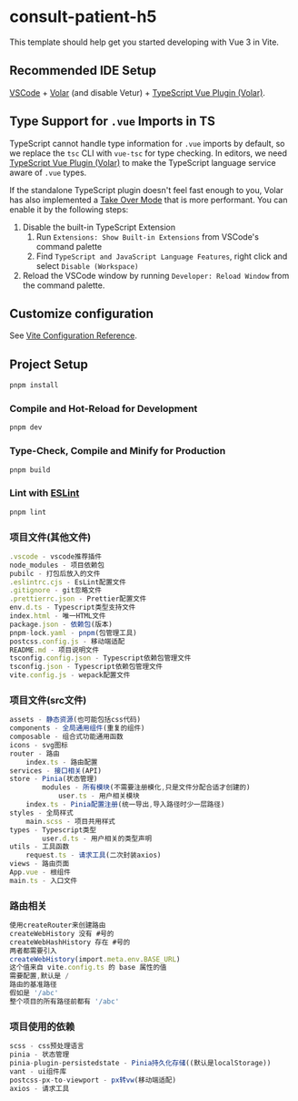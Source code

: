 # consult-patient-h5

This template should help get you started developing with Vue 3 in Vite.

## Recommended IDE Setup

[VSCode](https://code.visualstudio.com/) + [Volar](https://marketplace.visualstudio.com/items?itemName=Vue.volar) (and disable Vetur) + [TypeScript Vue Plugin (Volar)](https://marketplace.visualstudio.com/items?itemName=Vue.vscode-typescript-vue-plugin).

## Type Support for `.vue` Imports in TS

TypeScript cannot handle type information for `.vue` imports by default, so we replace the `tsc` CLI with `vue-tsc` for type checking. In editors, we need [TypeScript Vue Plugin (Volar)](https://marketplace.visualstudio.com/items?itemName=Vue.vscode-typescript-vue-plugin) to make the TypeScript language service aware of `.vue` types.

If the standalone TypeScript plugin doesn't feel fast enough to you, Volar has also implemented a [Take Over Mode](https://github.com/johnsoncodehk/volar/discussions/471#discussioncomment-1361669) that is more performant. You can enable it by the following steps:

1. Disable the built-in TypeScript Extension
    1) Run `Extensions: Show Built-in Extensions` from VSCode's command palette
    2) Find `TypeScript and JavaScript Language Features`, right click and select `Disable (Workspace)`
2. Reload the VSCode window by running `Developer: Reload Window` from the command palette.

## Customize configuration

See [Vite Configuration Reference](https://vitejs.dev/config/).

## Project Setup

```sh
pnpm install
```

### Compile and Hot-Reload for Development

```sh
pnpm dev
```

### Type-Check, Compile and Minify for Production

```sh
pnpm build
```

### Lint with [ESLint](https://eslint.org/)

```sh
pnpm lint
```
### 项目文件(其他文件)
```typescript
.vscode - vscode推荐插件
node_modules - 项目依赖包
pubilc - 打包后放入的文件
.eslintrc.cjs - EsLint配置文件
.gitignore - git忽略文件
.prettierrc.json - Prettier配置文件
env.d.ts - Typescript类型支持文件
index.html - 唯一HTML文件
package.json - 依赖包(版本)
pnpm-lock.yaml - pnpm(包管理工具)
postcss.config.js - 移动端适配
README.md - 项目说明文件
tsconfig.config.json - Typescript依赖包管理文件
tsconfig.json - Typescript依赖包管理文件
vite.config.js - wepack配置文件
```
### 项目文件(src文件)
```typescript
assets - 静态资源(也可能包括css代码)
components - 全局通用组件(重复的组件)
composable - 组合式功能通用函数
icons - svg图标
router - 路由
    index.ts - 路由配置
services - 接口相关(API)
store - Pinia(状态管理)
		modules - 所有模块(不需要注册模化,只是文件分配合适才创建的)
    		user.ts - 用户相关模块
    index.ts - Pinia配置注册(统一导出,导入路径时少一层路径)
styles - 全局样式
    main.scss - 项目共用样式
types - Typescript类型
		user.d.ts - 用户相关的类型声明
utils - 工具函数
    request.ts - 请求工具(二次封装axios)
views - 路由页面
App.vue - 根组件
main.ts - 入口文件
```
### 路由相关
```typescript
使用createRouter来创建路由
createWebHistory 没有 #号的
createWebHashHistory 存在 #号的
两者都需要引入
createWebHistory(import.meta.env.BASE_URL) 
这个值来自 vite.config.ts 的 base 属性的值
需要配置,默认是 /
路由的基准路径
假如是 '/abc' 
整个项目的所有路径前都有 '/abc'
```
### 项目使用的依赖
```typescript
scss - css预处理语言
pinia - 状态管理
pinia-plugin-persistedstate - Pinia持久化存储((默认是localStorage))
vant - ui组件库
postcss-px-to-viewport - px转vw(移动端适配)
axios - 请求工具
```